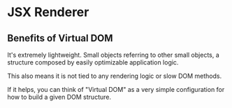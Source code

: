 # JSX Renderer

## Benefits of Virtual DOM

It's extremely lightweight. Small objects referring to other small objects, a structure composed by easily optimizable application logic.

This also means it is not tied to any rendering logic or slow DOM methods.

If it helps, you can think of "Virtual DOM" as a very simple configuration for how to build a given DOM structure.